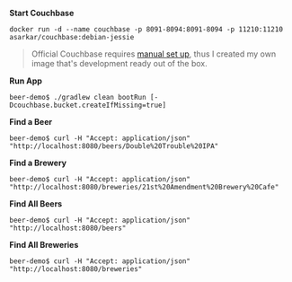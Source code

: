**Start Couchbase**

```
docker run -d --name couchbase -p 8091-8094:8091-8094 -p 11210:11210 asarkar/couchbase:debian-jessie
```

> Official Couchbase requires [manual set up]((https://hub.docker.com/r/couchbase/server/)), thus I created
my own image that's development ready out of the box.

**Run App**
```
beer-demo$ ./gradlew clean bootRun [-Dcouchbase.bucket.createIfMissing=true]
```

**Find a Beer**
```
beer-demo$ curl -H "Accept: application/json" "http://localhost:8080/beers/Double%20Trouble%20IPA"
```

**Find a Brewery**
```
beer-demo$ curl -H "Accept: application/json" "http://localhost:8080/breweries/21st%20Amendment%20Brewery%20Cafe"
```

**Find All Beers**
```
beer-demo$ curl -H "Accept: application/json" "http://localhost:8080/beers"
```

**Find All Breweries**
```
beer-demo$ curl -H "Accept: application/json" "http://localhost:8080/breweries"
```
